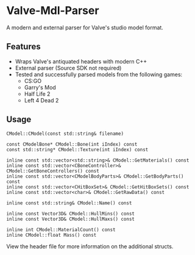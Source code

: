 # Valve-Mdl-Parser
A modern and external parser for Valve's studio model format.
 
## Features
- Wraps Valve's antiquated headers with modern C++
- External parser (Source SDK not required)
- Tested and successfully parsed models from the following games:
	- CS:GO
	- Garry's Mod
	- Half Life 2
	- Left 4 Dead 2

## Usage
```
CModel::CModel(const std::string& filename)

const CModelBone* CModel::Bone(int iIndex) const
const std::string* CModel::Texture(int iIndex) const

inline const std::vector<std::string>& CModel::GetMaterials() const
inline const std::vector<CBoneController>& CModel::GetBoneControllers() const
inline const std::vector<CModelBodyParts>& CModel::GetBodyParts() const
inline const std::vector<CHitBoxSet>& CModel::GetHitBoxSets() const
inline const std::vector<char>& CModel::GetRawData() const

inline const std::string& CModel::Name() const

inline const Vector3D& CModel::HullMins() const
inline const Vector3D& CModel::HullMaxs() const

inline int CModel::MaterialCount() const
inline CModel::float Mass() const
```

View the header file for more information on the additional structs.